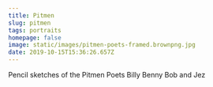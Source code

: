 ```yaml
---
title: Pitmen
slug: pitmen
tags: portraits
homepage: false
image: static/images/pitmen-poets-framed.brownpng.jpg
date: 2019-10-15T15:36:26.657Z
---
```

Pencil sketches of the Pitmen Poets Billy Benny Bob and Jez
